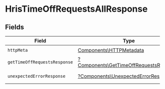 # HrisTimeOffRequestsAllResponse


## Fields

| Field                                                                                           | Type                                                                                            | Required                                                                                        | Description                                                                                     |
| ----------------------------------------------------------------------------------------------- | ----------------------------------------------------------------------------------------------- | ----------------------------------------------------------------------------------------------- | ----------------------------------------------------------------------------------------------- |
| `httpMeta`                                                                                      | [Components\HTTPMetadata](../../Models/Components/HTTPMetadata.md)                              | :heavy_check_mark:                                                                              | N/A                                                                                             |
| `getTimeOffRequestsResponse`                                                                    | [?Components\GetTimeOffRequestsResponse](../../Models/Components/GetTimeOffRequestsResponse.md) | :heavy_minus_sign:                                                                              | TimeOffRequests                                                                                 |
| `unexpectedErrorResponse`                                                                       | [?Components\UnexpectedErrorResponse](../../Models/Components/UnexpectedErrorResponse.md)       | :heavy_minus_sign:                                                                              | Unexpected error                                                                                |
